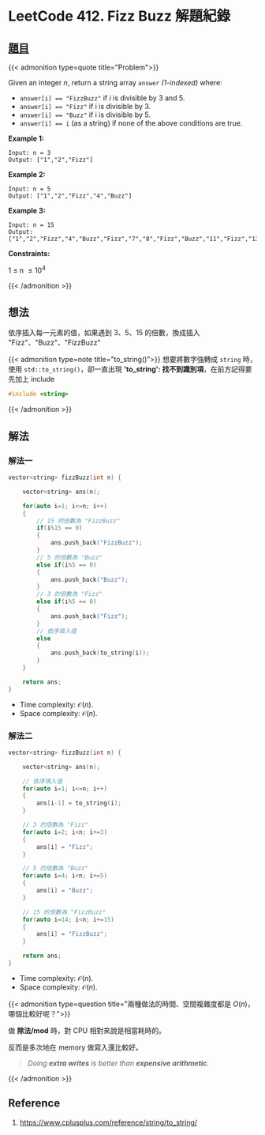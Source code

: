 # LeetCode 412. Fizz Buzz 解題紀錄



## [題目](https://leetcode.com/problems/fizz-buzz/)


{{< admonition type=quote title="Problem">}}

Given an integer $n$, return a string array `answer` *(1-indexed)* where:

- `answer[i] == "FizzBuzz"` if $i$ is divisible by 3 and 5.
- `answer[i] == "Fizz"` if i is divisible by 3.
- `answer[i] == "Buzz"` if i is divisible by 5.
- `answer[i] == i` (as a string) if none of the above conditions are true.
 

**Example 1:**
```
Input: n = 3
Output: ["1","2","Fizz"]
```
**Example 2:**
```
Input: n = 5
Output: ["1","2","Fizz","4","Buzz"]
```
**Example 3:**
```
Input: n = 15
Output: ["1","2","Fizz","4","Buzz","Fizz","7","8","Fizz","Buzz","11","Fizz","13","14","FizzBuzz"]
```

**Constraints:**

1 $\leq$ n $\leq 10^4$

{{< /admonition >}}


## 想法

依序插入每一元素的值，如果遇到 3、5、15 的倍數，換成插入 "Fizz"、"Buzz"、"FizzBuzz"

{{< admonition type=note title="to_string()">}}
想要將數字強轉成 `string` 時，使用 `std::to_string()`，卻一直出現 **'to_string': 找不到識別項**，在前方記得要先加上 include

```cpp
#include <string>
```
{{< /admonition >}}



## 解法

### 解法一

```cpp
vector<string> fizzBuzz(int n) {

    vector<string> ans(n);

    for(auto i=1; i<=n; i++)
    {
        // 15 的倍數為 "FizzBuzz"
        if(i%15 == 0)
        {
            ans.push_back("FizzBuzz");
        }
        // 5 的倍數為 "Buzz"
        else if(i%5 == 0)
        {
            ans.push_back("Buzz");
        }
        // 3 的倍數為 "Fizz"
        else if(i%5 == 0)
        {
            ans.push_back("Fizz");
        }
        // 依序填入值
        else
        {
            ans.push_back(to_string(i));
        }
    }

    return ans;
}
```
- Time complexity:  $\mathcal{O}(n)$.
- Space complexity:  $\mathcal{O}(n)$.

### 解法二

```cpp
vector<string> fizzBuzz(int n) {

    vector<string> ans(n);

    // 依序填入值
    for(auto i=1; i<=n; i++)
    {
        ans[i-1] = to_string(i);
    }

    // 3 的倍數為 "Fizz"
    for(auto i=2; i<n; i+=3)
    {
        ans[i] = "Fizz";
    }

    // 5 的倍數為 "Buzz"
    for(auto i=4; i<n; i+=5)
    {
        ans[i] = "Buzz";
    }

    // 15 的倍數為 "FizzBuzz"
    for(auto i=14; i<n; i+=15)
    {
        ans[i] = "FizzBuzz";
    }

    return ans;
}
```

- Time complexity:  $\mathcal{O}(n)$.
- Space complexity:  $\mathcal{O}(n)$.


{{< admonition type=question title="兩種做法的時間、空間複雜度都是 $O(n)$，哪個比較好呢？">}}

做 **除法/mod** 時，對 CPU 相對來說是相當耗時的。

反而是多次地在 memory 做寫入還比較好。

> *Doing __extra writes__ is better than __expensive arithmetic__.*

{{< /admonition >}}

## Reference
1. https://www.cplusplus.com/reference/string/to_string/
